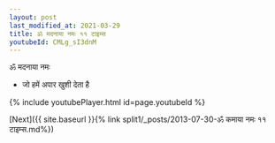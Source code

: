 ```yaml
---
layout: post
last_modified_at: 2021-03-29
title: ॐ मदनाया नमः ११ टाइम्स
youtubeId: CMLg_sI3dnM
---
```

 
 
 ॐ मदनाया नमः  
 
 -  जो हमें अपार खुशी देता है 
 
  
 
  
 
 
 
 
 
 


{% include youtubePlayer.html id=page.youtubeId %}
 
[Next]({{ site.baseurl }}{% link  split1/_posts/2013-07-30-ॐ कमाया नमः ११ टाइम्स.md%})
 

